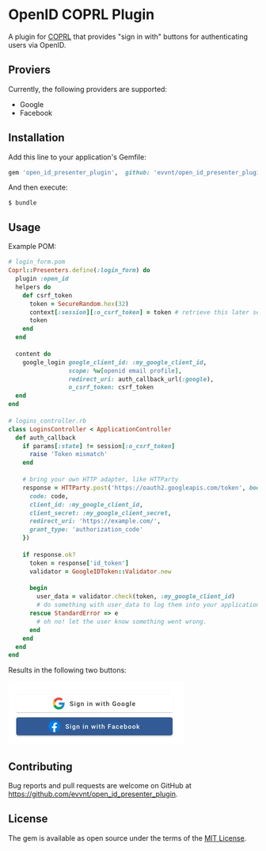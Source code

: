 # OpenID COPRL Plugin

A plugin for [COPRL](https://github.com/coprl/coprl) that provides "sign in with" buttons for authenticating users via OpenID.

## Proviers

Currently, the following providers are supported:

* Google
* Facebook

## Installation

Add this line to your application's Gemfile:

```ruby
gem 'open_id_presenter_plugin',  github: 'evvnt/open_id_presenter_plugin', branch: :main, require: false
```

And then execute:

    $ bundle

## Usage

Example POM:

```ruby
# login_form.pom
Coprl::Presenters.define(:login_form) do
  plugin :open_id
  helpers do
    def csrf_token
      token = SecureRandom.hex(32)
      context[:session][:o_csrf_token] = token # retrieve this later server-side
      token
    end
  end

  content do
    google_login google_client_id: :my_google_client_id,
                 scope: %w[openid email profile],
                 redirect_uri: auth_callback_url(:google),
                 o_csrf_token: csrf_token
  end
end

# logins_controller.rb
class LoginsController < ApplicationController
  def auth_callback
    if params[:state] != session[:o_csrf_token]
      raise 'Token mismatch'
    end

    # bring your own HTTP adapter, like HTTParty
    response = HTTParty.post('https://oauth2.googleapis.com/token', body: {
      code: code,
      client_id: :my_google_client_id,
      client_secret: :my_google_client_secret,
      redirect_uri: 'https://example.com/',
      grant_type: 'authorization_code'
    })

    if response.ok?
      token = response['id_token']
      validator = GoogleIDToken::Validator.new

      begin
        user_data = validator.check(token, :my_google_client_id)
        # do something with user_data to log them into your application.
      rescue StandardError => e
        # oh no! let the user know something went wrong.
      end
    end
  end
end
```


Results in the following two buttons:

![A cropped screenshot of two buttons stacked vertically, one displaying "Sign in with Facebook" and the other "Sign in with Google"](./buttons.webp)

## Contributing

Bug reports and pull requests are welcome on GitHub at https://github.com/evvnt/open_id_presenter_plugin.

## License

The gem is available as open source under the terms of the [MIT License](https://opensource.org/licenses/MIT).
